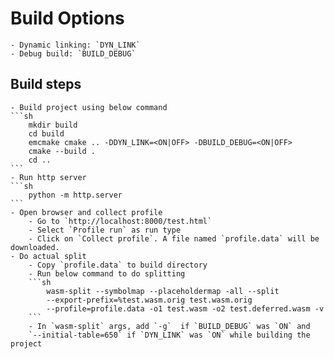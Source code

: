 # Build Options

    - Dynamic linking: `DYN_LINK`
    - Debug build: `BUILD_DEBUG`

## Build steps

    - Build project using below command
    ```sh
        mkdir build
        cd build
        emcmake cmake .. -DDYN_LINK=<ON|OFF> -DBUILD_DEBUG=<ON|OFF>
        cmake --build .
        cd ..
    ```
    - Run http server
    ```sh
        python -m http.server
    ```
    - Open browser and collect profile
        - Go to `http://localhost:8000/test.html`
        - Select `Profile run` as run type
        - Click on `Collect profile`. A file named `profile.data` will be downloaded.
    - Do actual split
        - Copy `profile.data` to build directory
        - Run below command to do splitting
        ```sh
            wasm-split --symbolmap --placeholdermap -all --split
            --export-prefix=%test.wasm.orig test.wasm.orig
            --profile=profile.data -o1 test.wasm -o2 test.deferred.wasm -v
        ```
        - In `wasm-split` args, add `-g`  if `BUILD_DEBUG` was `ON` and
        `--initial-table=650` if `DYN_LINK` was `ON` while building the project


